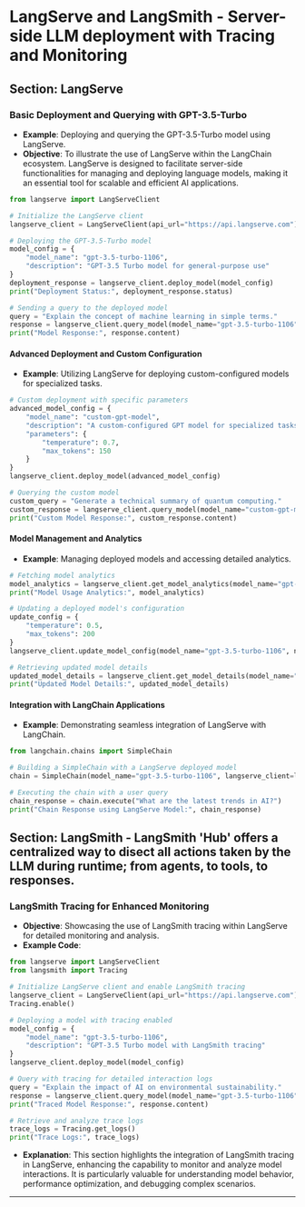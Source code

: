 # LangServe and LangSmith - Server-side LLM deployment with Tracing and Monitoring

## Section: LangServe

### Basic Deployment and Querying with GPT-3.5-Turbo
- **Example**: Deploying and querying the GPT-3.5-Turbo model using LangServe.
- **Objective**: To illustrate the use of LangServe within the LangChain ecosystem. LangServe is designed to facilitate server-side functionalities for managing and deploying language models, making it an essential tool for scalable and efficient AI applications.
```python
from langserve import LangServeClient

# Initialize the LangServe client
langserve_client = LangServeClient(api_url="https://api.langserve.com")

# Deploying the GPT-3.5-Turbo model
model_config = {
    "model_name": "gpt-3.5-turbo-1106",
    "description": "GPT-3.5 Turbo model for general-purpose use"
}
deployment_response = langserve_client.deploy_model(model_config)
print("Deployment Status:", deployment_response.status)

# Sending a query to the deployed model
query = "Explain the concept of machine learning in simple terms."
response = langserve_client.query_model(model_name="gpt-3.5-turbo-1106", query=query)
print("Model Response:", response.content)
```

#### Advanced Deployment and Custom Configuration
- **Example**: Utilizing LangServe for deploying custom-configured models for specialized tasks.
```python
# Custom deployment with specific parameters
advanced_model_config = {
    "model_name": "custom-gpt-model",
    "description": "A custom-configured GPT model for specialized tasks",
    "parameters": {
        "temperature": 0.7,
        "max_tokens": 150
    }
}
langserve_client.deploy_model(advanced_model_config)

# Querying the custom model
custom_query = "Generate a technical summary of quantum computing."
custom_response = langserve_client.query_model(model_name="custom-gpt-model", query=custom_query)
print("Custom Model Response:", custom_response.content)
```

#### Model Management and Analytics
- **Example**: Managing deployed models and accessing detailed analytics.
```python
# Fetching model analytics
model_analytics = langserve_client.get_model_analytics(model_name="gpt-3.5-turbo-1106")
print("Model Usage Analytics:", model_analytics)

# Updating a deployed model's configuration
update_config = {
    "temperature": 0.5,
    "max_tokens": 200
}
langserve_client.update_model_config(model_name="gpt-3.5-turbo-1106", new_config=update_config)

# Retrieving updated model details
updated_model_details = langserve_client.get_model_details(model_name="gpt-3.5-turbo-1106")
print("Updated Model Details:", updated_model_details)
```

#### Integration with LangChain Applications
- **Example**: Demonstrating seamless integration of LangServe with LangChain.
```python
from langchain.chains import SimpleChain

# Building a SimpleChain with a LangServe deployed model
chain = SimpleChain(model_name="gpt-3.5-turbo-1106", langserve_client=langserve_client)

# Executing the chain with a user query
chain_response = chain.execute("What are the latest trends in AI?")
print("Chain Response using LangServe Model:", chain_response)
```

## Section: LangSmith - LangSmith 'Hub' offers a centralized way to disect all actions taken by the LLM during runtime; from agents, to tools, to responses.

### LangSmith Tracing for Enhanced Monitoring
- **Objective**: Showcasing the use of LangSmith tracing within LangServe for detailed monitoring and analysis.
- **Example Code**:
```python
from langserve import LangServeClient
from langsmith import Tracing

# Initialize LangServe client and enable LangSmith tracing
langserve_client = LangServeClient(api_url="https://api.langserve.com")
Tracing.enable()

# Deploying a model with tracing enabled
model_config = {
    "model_name": "gpt-3.5-turbo-1106",
    "description": "GPT-3.5 Turbo model with LangSmith tracing"
}
langserve_client.deploy_model(model_config)

# Query with tracing for detailed interaction logs
query = "Explain the impact of AI on environmental sustainability."
response = langserve_client.query_model(model_name="gpt-3.5-turbo-1106", query=query)
print("Traced Model Response:", response.content)

# Retrieve and analyze trace logs
trace_logs = Tracing.get_logs()
print("Trace Logs:", trace_logs)
```

- **Explanation**: This section highlights the integration of LangSmith tracing in LangServe, enhancing the capability to monitor and analyze model interactions. It is particularly valuable for understanding model behavior, performance optimization, and debugging complex scenarios.

---
